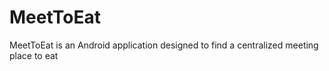 # MeetToEat
MeetToEat is an Android application designed to find a centralized meeting place to eat
